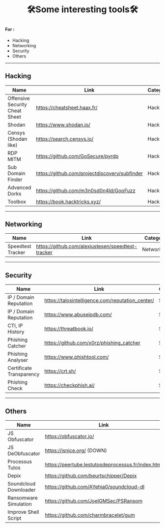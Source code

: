 # <p align="center">🛠Some interesting tools🛠</p>

#### For :
- Hacking
- Networking
- Security
- Others

----------

## Hacking

    
| Name | Link | Category
| -------- | -------- | -------- |
| Offensive Security Cheat Sheet | https://cheatsheet.haax.fr/ | Hacking |
| Shodan | https://www.shodan.io/ | Hacking |
| Censys (Shodan like) | https://search.censys.io/ | Hacking |
| RDP MITM | https://github.com/GoSecure/pyrdp | Hacking |
| Sub Domain Finder | https://github.com/projectdiscovery/subfinder | Hacking |
| Advanced Dorks | https://github.com/m3n0sd0n4ld/GooFuzz | Hacking |
| Toolbox | https://book.hacktricks.xyz/ | Hacking |

 
----------

## Networking

| Name | Link | Category
| -------- | -------- | -------- |
| Speedtest Tracker | https://github.com/alexjustesen/speedtest-tracker | Networking |

----------

## Security

| Name | Link | Category
| -------- | -------- | -------- |
| IP / Domain Reputation | https://talosintelligence.com/reputation_center/ | Security |
|  IP / Domain Reputation  | https://www.abuseipdb.com/ | Security |
|  CTI, IP History  | https://threatbook.io/ | Security |
| Phishing Catcher | https://github.com/x0rz/phishing_catcher | Security |
| Phishing Analyser | https://www.phishtool.com/ | Security |
| Certificate Transparency | https://crt.sh/ | Security |
| Phishing Check | https://checkphish.ai/ | Security |

----------

## Others
| Name | Link | Category
| -------- | -------- | -------- |
| JS Obfuscator | https://obfuscator.io/ | Development |
| JS DeObfuscator | https://jsnice.org/ (DOWN) | Reverse Engineering |
| Processus Tutos | https://peertube.lestutosdeprocessus.fr/index.html | Learning |
| Depix | https://github.com/beurtschipper/Depix | Pictures |
| Soundcloud Downloader | https://github.com/AYehia0/soundcloud-dl | Music |
| Ransomware Simulation | https://github.com/JoelGMSec/PSRansom | Learning |
| Improve Shell Script | https://github.com/charmbracelet/gum | Scripting |
